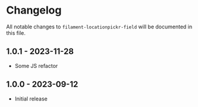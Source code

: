 # Changelog

All notable changes to `filament-locationpickr-field` will be documented in this file.

## 1.0.1 - 2023-11-28

-   Some JS refactor

## 1.0.0 - 2023-09-12

-   Initial release
